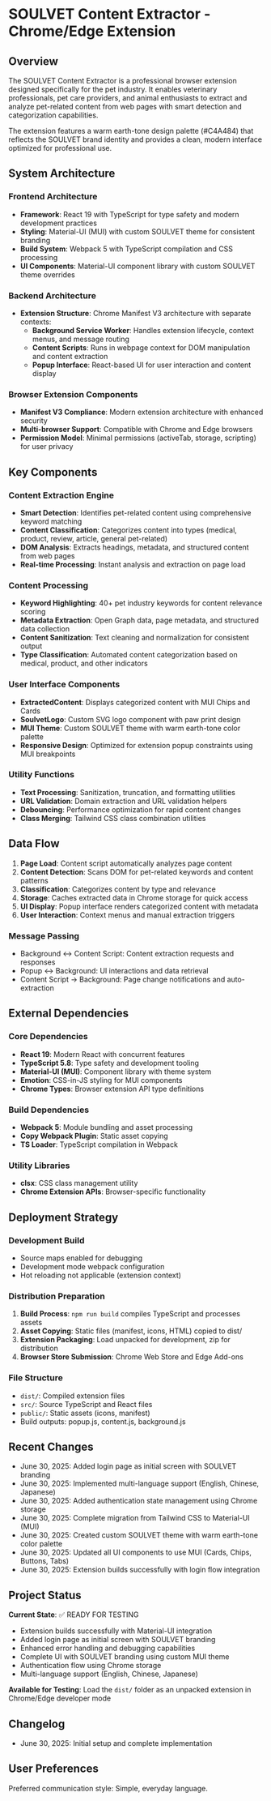 # SOULVET Content Extractor - Chrome/Edge Extension

## Overview

The SOULVET Content Extractor is a professional browser extension designed specifically for the pet industry. It enables veterinary professionals, pet care providers, and animal enthusiasts to extract and analyze pet-related content from web pages with smart detection and categorization capabilities.

The extension features a warm earth-tone design palette (#C4A484) that reflects the SOULVET brand identity and provides a clean, modern interface optimized for professional use.

## System Architecture

### Frontend Architecture
- **Framework**: React 19 with TypeScript for type safety and modern development practices
- **Styling**: Material-UI (MUI) with custom SOULVET theme for consistent branding
- **Build System**: Webpack 5 with TypeScript compilation and CSS processing
- **UI Components**: Material-UI component library with custom SOULVET theme overrides

### Backend Architecture
- **Extension Structure**: Chrome Manifest V3 architecture with separate contexts:
  - **Background Service Worker**: Handles extension lifecycle, context menus, and message routing
  - **Content Scripts**: Runs in webpage context for DOM manipulation and content extraction
  - **Popup Interface**: React-based UI for user interaction and content display

### Browser Extension Components
- **Manifest V3 Compliance**: Modern extension architecture with enhanced security
- **Multi-browser Support**: Compatible with Chrome and Edge browsers
- **Permission Model**: Minimal permissions (activeTab, storage, scripting) for user privacy

## Key Components

### Content Extraction Engine
- **Smart Detection**: Identifies pet-related content using comprehensive keyword matching
- **Content Classification**: Categorizes content into types (medical, product, review, article, general pet-related)
- **DOM Analysis**: Extracts headings, metadata, and structured content from web pages
- **Real-time Processing**: Instant analysis and extraction on page load

### Content Processing
- **Keyword Highlighting**: 40+ pet industry keywords for content relevance scoring
- **Metadata Extraction**: Open Graph data, page metadata, and structured data collection
- **Content Sanitization**: Text cleaning and normalization for consistent output
- **Type Classification**: Automated content categorization based on medical, product, and other indicators

### User Interface Components
- **ExtractedContent**: Displays categorized content with MUI Chips and Cards
- **SoulvetLogo**: Custom SVG logo component with paw print design
- **MUI Theme**: Custom SOULVET theme with warm earth-tone color palette
- **Responsive Design**: Optimized for extension popup constraints using MUI breakpoints

### Utility Functions
- **Text Processing**: Sanitization, truncation, and formatting utilities
- **URL Validation**: Domain extraction and URL validation helpers
- **Debouncing**: Performance optimization for rapid content changes
- **Class Merging**: Tailwind CSS class combination utilities

## Data Flow

1. **Page Load**: Content script automatically analyzes page content
2. **Content Detection**: Scans DOM for pet-related keywords and content patterns
3. **Classification**: Categorizes content by type and relevance
4. **Storage**: Caches extracted data in Chrome storage for quick access
5. **UI Display**: Popup interface renders categorized content with metadata
6. **User Interaction**: Context menus and manual extraction triggers

### Message Passing
- Background ↔ Content Script: Content extraction requests and responses
- Popup ↔ Background: UI interactions and data retrieval
- Content Script → Background: Page change notifications and auto-extraction

## External Dependencies

### Core Dependencies
- **React 19**: Modern React with concurrent features
- **TypeScript 5.8**: Type safety and development tooling
- **Material-UI (MUI)**: Component library with theme system
- **Emotion**: CSS-in-JS styling for MUI components
- **Chrome Types**: Browser extension API type definitions

### Build Dependencies
- **Webpack 5**: Module bundling and asset processing
- **Copy Webpack Plugin**: Static asset copying
- **TS Loader**: TypeScript compilation in Webpack

### Utility Libraries
- **clsx**: CSS class management utility
- **Chrome Extension APIs**: Browser-specific functionality

## Deployment Strategy

### Development Build
- Source maps enabled for debugging
- Development mode webpack configuration
- Hot reloading not applicable (extension context)

### Distribution Preparation
1. **Build Process**: `npm run build` compiles TypeScript and processes assets
2. **Asset Copying**: Static files (manifest, icons, HTML) copied to dist/
3. **Extension Packaging**: Load unpacked for development, zip for distribution
4. **Browser Store Submission**: Chrome Web Store and Edge Add-ons

### File Structure
- `dist/`: Compiled extension files
- `src/`: Source TypeScript and React files
- `public/`: Static assets (icons, manifest)
- Build outputs: popup.js, content.js, background.js

## Recent Changes
- June 30, 2025: Added login page as initial screen with SOULVET branding
- June 30, 2025: Implemented multi-language support (English, Chinese, Japanese)
- June 30, 2025: Added authentication state management using Chrome storage
- June 30, 2025: Complete migration from Tailwind CSS to Material-UI (MUI)
- June 30, 2025: Created custom SOULVET theme with warm earth-tone color palette
- June 30, 2025: Updated all UI components to use MUI (Cards, Chips, Buttons, Tabs)
- June 30, 2025: Extension builds successfully with login flow integration

## Project Status

**Current State**: ✅ READY FOR TESTING
- Extension builds successfully with Material-UI integration
- Added login page as initial screen with SOULVET branding
- Enhanced error handling and debugging capabilities
- Complete UI with SOULVET branding using custom MUI theme
- Authentication flow using Chrome storage
- Multi-language support (English, Chinese, Japanese)

**Available for Testing**: Load the `dist/` folder as an unpacked extension in Chrome/Edge developer mode

## Changelog
- June 30, 2025: Initial setup and complete implementation

## User Preferences

Preferred communication style: Simple, everyday language.